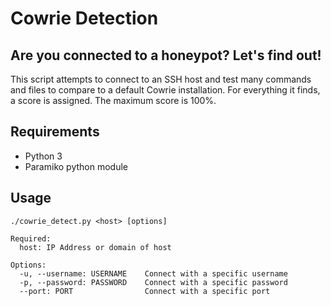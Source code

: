 # Cowrie Detection
## Are you connected to a honeypot? Let's find out!

This script attempts to connect to an SSH host and test many commands and files to compare to a default Cowrie installation.
For everything it finds, a score is assigned. The maximum score is 100%.

## Requirements

* Python 3
* Paramiko python module

## Usage

```
./cowrie_detect.py <host> [options]

Required:
  host: IP Address or domain of host

Options:
  -u, --username: USERNAME    Connect with a specific username
  -p, --password: PASSWORD    Connect with a specific password
  --port: PORT                Connect with a specific port
